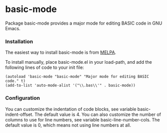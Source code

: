 # basic-mode

Package basic-mode provides a major mode for editing BASIC code in GNU Emacs.


### Installation

The easiest way to install basic-mode is from [MELPA](https://melpa.org).

To install manually, place basic-mode.el in your load-path, and add the
following lines of code to your init file:

    (autoload 'basic-mode "basic-mode" "Major mode for editing BASIC code." t)
    (add-to-list 'auto-mode-alist '("\\.bas\\'" . basic-mode))


### Configuration

You can customize the indentation of code blocks, see variable
basic-indent-offset. The default value is 4. You can also customize the number
of columns to use for line numbers, see variable basic-line-number-cols. The
default value is 0, which means not using line numbers at all.
